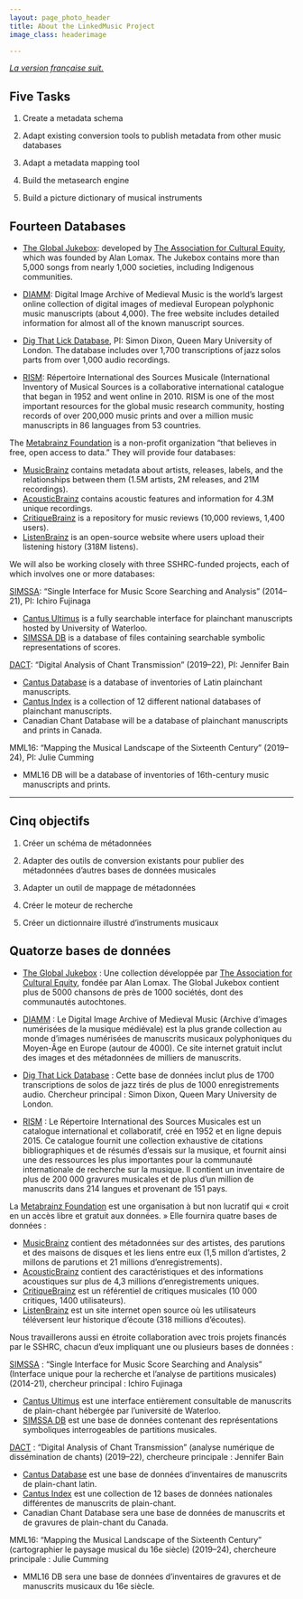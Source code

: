 ```yaml
---
layout: page_photo_header
title: About the LinkedMusic Project
image_class: headerimage

---
```

<p class="notranslate"><a href="#cinq-objectifs"><em>La version française suit.</em></a></p>

<h2 id="five-tasks">Five Tasks</h2>

<ol>
  <li>
    <p>Create a metadata schema</p>
  </li>
  <li>
    <p>Adapt existing conversion tools to publish metadata from other music databases</p>
  </li>
  <li>
    <p>Adapt a metadata mapping tool</p>
  </li>
  <li>
    <p>Build the metasearch engine</p>
  </li>
  <li>
    <p>Build a picture dictionary of musical instruments</p>
  </li>
</ol>

<h2 id="fourteen-databases">Fourteen Databases</h2>

<ul>
  <li>
    <p><a href="https://www.theglobaljukebox.org/">The Global Jukebox</a>: developed by <a href="http://www.culturalequity.org/">The Association for Cultural Equity</a>, which
was founded by Alan Lomax. The Jukebox contains more than 5,000 songs from nearly 1,000 societies, including Indigenous communities.</p>
  </li>
  <li>
    <p><a href="https://www.diamm.ac.uk/">DIAMM</a>: Digital Image Archive of Medieval Music is the world’s largest online collection of digital images of medieval European polyphonic music manuscripts (about 4,000). The free website includes detailed information for almost all of the known manuscript sources.</p>
  </li>
  <li>
    <p><a href="http://dig-that-lick.eecs.qmul.ac.uk/">Dig That Lick Database</a>, PI: Simon Dixon, Queen Mary University of London. The database includes over 1,700 transcriptions of jazz solos parts from over 1,000 audio recordings. </p>
  </li>
  <li>
    <p><a href="https://rism.info/">RISM</a>: Répertoire International des Sources Musicale (International Inventory of Musical Sources is a collaborative international catalogue that began in 1952 and went online in 2010. RISM is one of the most important resources for the global music research community, hosting records of over 200,000 music prints and over a million music manuscripts in 86 languages from 53 countries.</p>
  </li>
</ul>

<p>The <a href="https://metabrainz.org/">Metabrainz Foundation</a> is a non-profit organization “that believes in free, open access to data.” They will provide four databases:</p>
<ul>
  <li><a href="https://musicbrainz.org/">MusicBrainz</a> contains metadata about artists, releases, labels, and the relationships between them (1.5M artists, 2M releases, and 21M recordings).</li>
  <li><a href="https://acousticbrainz.org/">AcousticBrainz</a> contains acoustic features and information for 4.3M unique recordings.</li>
  <li><a href="https://critiquebrainz.org/">CritiqueBrainz</a> is a repository for music reviews (10,000 reviews, 1,400 users).</li>
  <li><a href="https://listenbrainz.org/">ListenBrainz</a> is an open-source website where users upload their listening history (318M listens).</li>
</ul>

<p>We will also be working closely with three SSHRC-funded projects, each of which involves one or more databases:</p>

<p><a href="https://simssa.ca/">SIMSSA</a>: “Single Interface for Music Score Searching and Analysis” (2014–21), PI: Ichiro Fujinaga</p>
<ul>
  <li><a href="https://cantus.simssa.ca">Cantus Ultimus</a> is a fully searchable interface for plainchant manuscripts hosted by University of Waterloo.</li>
  <li><a href="https:.//db.simssa.ca">SIMSSA DB</a> is a database of files containing searchable symbolic representations of scores.</li>
</ul>

<p><a href="http://dact-chant.ca/">DACT</a>: “Digital Analysis of Chant Transmission” (2019–22), PI: Jennifer Bain</p>
<ul>
  <li><a href="https://cantus.uwaterloo.ca/home">Cantus Database</a> is a database of inventories of Latin plainchant manuscripts.</li>
  <li><a href="http://cantusindex.org/">Cantus Index</a> is a collection of 12 different national databases of plainchant manuscripts.</li>
  <li>Canadian Chant Database will be a database of plainchant manuscripts and prints in Canada.</li>
</ul>

<p>MML16: “Mapping the Musical Landscape of the Sixteenth Century” (2019–24), PI: Julie Cumming</p>
<ul>
  <li>MML16 DB will be a database of inventories of 16th-century music manuscripts and prints.</li>
</ul>

<hr />

<h2 id="cinq-objectifs" class="notranslate">Cinq objectifs</h2>

<ol>
  <li>
    <p class="notranslate">Créer un schéma de métadonnées</p>
  </li>
  <li>
    <p class="notranslate">Adapter des outils de conversion existants pour publier des métadonnées d’autres bases de données musicales</p>
  </li>
  <li>
    <p class="notranslate">Adapter un outil de mappage de métadonnées</p>
  </li>
  <li>
    <p class="notranslate">Créer le moteur de recherche</p>
  </li>
  <li>
    <p class="notranslate">Créer un dictionnaire illustré d’instruments musicaux</p>
  </li>
</ol>

<h2 id="quatorze-bases-de-données">Quatorze bases de données</h2>

<ul>
  <li>
    <p class="notranslate"><a href="https://www.theglobaljukebox.org/">The Global Jukebox</a> : Une collection développée par <a href="http://www.culturalequity.org/">The Association for Cultural Equity</a>, fondée par Alan Lomax. The Global Jukebox contient plus de 5000 chansons de près de 1000 sociétés, dont des communautés autochtones.</p>
  </li>
  <li>
    <p class="notranslate"><a href="https://www.diamm.ac.uk/">DIAMM</a> : Le Digital Image Archive of Medieval Music (Archive d’images numérisées de la musique médiévale) est la plus grande collection au monde d’images numérisées de manuscrits musicaux polyphoniques du Moyen-Âge en Europe (autour de 4000). Ce site internet gratuit inclut des images et des métadonnées de milliers de manuscrits.</p>
  </li>
  <li>
    <p class="notranslate"><a href="http://dig-that-lick.eecs.qmul.ac.uk/">Dig That Lick Database</a> : Cette base de données inclut plus de 1700 transcriptions de solos de jazz tirés de plus de 1000 enregistrements audio. Chercheur principal : Simon Dixon, Queen Mary University de London.</p>
  </li>
  <li>
    <p class="notranslate"><a href="https://rism.info/">RISM</a> : Le Répertoire International des Sources Musicales est un catalogue international et collaboratif, créé en 1952 et en ligne depuis 2015. Ce catalogue fournit une collection exhaustive de citations bibliographiques et de résumés d’essais sur la musique, et fournit ainsi une des ressources les plus importantes pour la communauté internationale de recherche sur la musique. Il contient un inventaire de plus de 200 000 gravures musicales et de plus d’un million de manuscrits dans 214 langues et provenant de 151 pays.</p>
  </li>
</ul>

<p class="notranslate">La <a href="https://metabrainz.org/">Metabrainz Foundation</a> est une organisation à but non lucratif qui « croit en un accès libre et gratuit aux données. » Elle fournira quatre bases de données :</p>
<ul>
  <li class="notranslate"><a href="https://musicbrainz.org/">MusicBrainz</a> contient des métadonnées sur des artistes, des parutions et des maisons de disques et les liens entre eux (1,5 millon d’artistes, 2 millons de parutions et 21 millions d’enregistrements).</li>
  <li class="notranslate"><a href="https://acousticbrainz.org/">AcousticBrainz</a> contient des caractéristiques et des informations acoustiques sur plus de 4,3 millions d’enregistrements uniques.</li>
  <li class="notranslate"><a href="https://critiquebrainz.org/">CritiqueBrainz</a> est un référentiel de critiques musicales (10 000 critiques, 1400 utilisateurs).</li>
  <li class="notranslate"><a href="https://listenbrainz.org/">ListenBrainz</a> est un site internet open source où les utilisateurs téléversent leur historique d’écoute (318 millions d’écoutes).</li>
</ul>

<p class="notranslate">Nous travaillerons aussi en étroite collaboration avec trois projets financés par le SSHRC, chacun d’eux impliquant une ou plusieurs bases de données :</p>

<p class="notranslate"><a href="https://simssa.ca/">SIMSSA</a> : “Single Interface for Music Score Searching and Analysis” (Interface unique pour la recherche et l’analyse de partitions musicales) (2014-21), chercheur principal : Ichiro Fujinaga</p>
<ul>
  <li class="notranslate"><a href="https://cantus.simssa.ca">Cantus Ultimus</a> est une interface entièrement consultable de manuscrits de plain-chant hébergée par l’université de Waterloo.</li>
  <li class="notranslate"><a href="https:.//db.simssa.ca">SIMSSA DB</a> est une base de données contenant des représentations symboliques interrogeables de partitions musicales.</li>
</ul>

<p class="notranslate"><a href="http://dact-chant.ca/">DACT</a> : “Digital Analysis of Chant Transmission” (analyse numérique de dissémination de chants) (2019–22), chercheure principale : Jennifer Bain</p>
<ul>
  <li class="notranslate"><a href="https://cantus.uwaterloo.ca/home">Cantus Database</a> est une base de données d’inventaires de manuscrits de plain-chant latin.</li>
  <li class="notranslate"><a href="http://cantusindex.org/">Cantus Index</a> est une collection de 12 bases de données nationales différentes de manuscrits de plain-chant.</li>
  <li class="notranslate">Canadian Chant Database sera une base de données de manuscrits et de gravures de plain-chant du Canada.</li>
</ul>

<p class="notranslate">MML16: “Mapping the Musical Landscape of the Sixteenth Century” (cartographier le paysage musical du 16e siècle) (2019–24), chercheure principale : Julie Cumming</p>
<ul>
  <li class="notranslate">MML16 DB sera une base de données d’inventaires de gravures et de manuscrits musicaux du 16e siècle.</li>
</ul>

